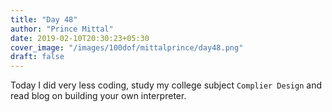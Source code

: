 ```yaml
---
title: "Day 48"
author: "Prince Mittal"
date: 2019-02-10T20:30:23+05:30
cover_image: "/images/100dof/mittalprince/day48.png"
draft: false
---
```


Today I did very less coding, study my college subject `Complier Design` and read blog on building your own interpreter.
